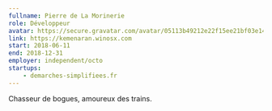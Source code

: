 ```yaml
---
fullname: Pierre de La Morinerie
role: Développeur
avatar: https://secure.gravatar.com/avatar/05113b49212e22f15ee21bf03e149d8e.jpg?s=512
link: https://kemenaran.winosx.com
start: 2018-06-11
end: 2018-12-31
employer: independent/octo
startups:
    - demarches-simplifiees.fr
---
```


Chasseur de bogues, amoureux des trains.
